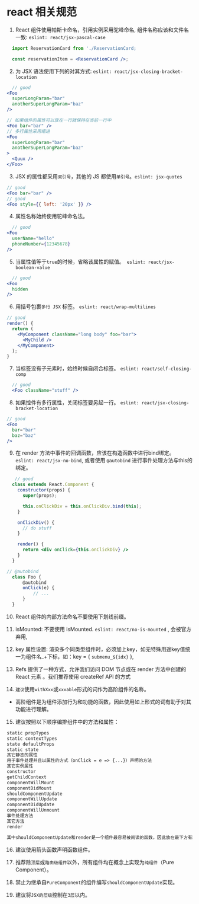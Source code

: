 # react 相关规范

1. React 组件使用帕斯卡命名，引用实例采用驼峰命名, 组件名称应该和文件名一致: `eslint: react/jsx-pascal-case`

  ```jsx
    import ReservationCard from './ReservationCard;

    const reservationItem = <ReservationCard />;
  ```

2. 为 JSX 语法使用下列的对其方式: `eslint: react/jsx-closing-bracket-location`

  ```jsx
    // good
  <Foo
    superLongParam="bar"
    anotherSuperLongParam="baz"
  />

  // 如果组件的属性可以放在一行就保持在当前一行中
  <Foo bar="bar" />
  // 多行属性采用缩进
  <Foo
    superLongParam="bar"
    anotherSuperLongParam="baz"
  >
    <Quux />
  </Foo>
  ```

3. JSX 的属性都采用`双引号`，其他的 JS 都使用`单引号`。`eslint: jsx-quotes`

  ```jsx
  // good
  <Foo bar="bar" />
  // good
  <Foo style={{ left: '20px' }} />
  ```


4. 属性名称始终使用驼峰命名法。

  ```jsx
    // good
  <Foo
    userName="hello"
    phoneNumber={12345678}
  />
  ```

5. 当属性值等于`true`的时候，省略该属性的赋值。` eslint: react/jsx-boolean-value`

  ```jsx
    // good
  <Foo
    hidden
  />
  ```

6. 用括号包裹`多行 JSX` 标签。 `eslint: react/wrap-multilines`

  ```jsx
  // good
  render() {
    return (
      <MyComponent className="long body" foo="bar">
        <MyChild />
      </MyComponent>
    );
  }
  ```

7. 当标签没有子元素时，始终时候自闭合标签。 `eslint: react/self-closing-comp`

  ```jsx
    // good
    <Foo className="stuff" />
  ```

8. 如果控件有多行属性，关闭标签要另起一行。 `eslint: react/jsx-closing-bracket-location`

  ```jsx
  // good
  <Foo
    bar="bar"
    baz="baz"
  />
  ```

9. 在 render 方法中事件的回调函数，应该在构造函数中进行bind绑定。 `eslint: react/jsx-no-bind`, 或者使用 `@autobind` 进行事件处理方法与this的绑定。

```jsx
   // good
  class extends React.Component {
    constructor(props) {
      super(props);

      this.onClickDiv = this.onClickDiv.bind(this);
    }

    onClickDiv() {
      // do stuff
    }

    render() {
      return <div onClick={this.onClickDiv} />
    }
  }
```

```jsx
// @autobind
  class Foo {
      @autobind
      onClick(e) {
          // ...
      }
  }
```

10. React 组件的内部方法命名不要使用下划线前缀。


11. isMounted: 不要使用 isMounted. `eslint: react/no-is-mounted` , 会被官方弃用,

12. key 属性设置: 渲染多个同类型组件时，必须加上key，如无特殊用途key值统一为组件名_+下标，如：key = { `submenu_${idx}` },

13. Refs 提供了一种方式，允许我们访问 DOM 节点或在 render 方法中创建的 React 元素 。我们推荐使用 createRef API 的方式

14. `建议`使用`withXxx`或`xxxable`形式的词作为高阶组件的名称。

  - 高阶组件是为组件添加行为和功能的函数，因此使用如上形式的词有助于对其功能进行理解。

15. 建议按照以下顺序编排组件中的方法和属性：

  ```txt
  static propTypes
  static contextTypes
  state defaultProps
  static state
  其它静态的属性
  用于事件处理并且以属性的方式（onClick = e => {...}）声明的方法
  其它实例属性
  constructor
  getChildContext
  componentWillMount
  componentDidMount
  shouldComponentUpdate
  componentWillUpdate
  componentDidUpdate
  componentWillUnmount
  事件处理方法
  其它方法
  render

  其中shouldComponentUpdate和render是一个组件最容易被阅读的函数，因此放在最下方有助于快速定位。
  ```

16. 建议使用箭头函数声明函数组件。

17. 推荐除`顶层`或`路由级组件`以外，所有组件均在概念上实现为`纯组件`（Pure Component）。

18. 禁止为继承自`PureComponent`的组件编写`shouldComponentUpdate`实现。

19. 建议将`JSX的层级`控制在`3层`以内。